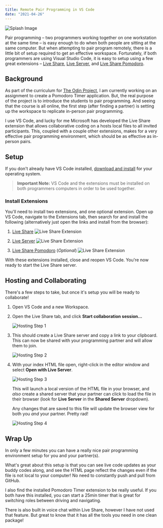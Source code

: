 ```yaml
---
title: Remote Pair Programming in VS Code
date: "2021-04-26"
---
```


![Splash Image](./splash.png)

Pair programming – two programmers working together on one workstation at the same time – is easy enough to do when both people are sitting at the same computer. But when attempting to pair program remotely, there is a little bit of setup required to get an effective workspace. Fortunately, if both programmers are using Visual Studio Code, it is easy to setup using a few great extensions – [Live Share][live_share], [Live Server][live_server], and [Live Share Pomodoro][ls_pomodoro].


## Background
As part of the curriculum for [The Odin Project](https://www.theodinproject.com), I am currently working on an assignment to create a Pomodoro Timer application. But, the real purpose of the project is to introduce the students to pair programming. And seeing that the course is all online, the first step (after finding a partner) is setting up the workspace to replicate in-person pair programming.

I use VS Code, and lucky for me Microsoft has developed the Live Share extension that allows collaborative coding on a hosts local files to all invited participants. This, coupled with a couple other extensions, makes for a very effective pair programming environment, which should be as effective as in-person pairs.

## Setup
If you don't already have VS Code installed, [download and install](https://code.visualstudio.com/download) for your operating system.

> **Important Note:**
> VS Code and the extensions must be installed on both programmers computers in order to be used together.

### Install Extensions

You'll need to install two extensions, and one optional extension. Open up VS Code, navigate to the Extensions tab, then search for and install the following (alternatively just open the links and install from the browser):

1. [Live Share](live_share)
![Live Share Extension](live-share-ext.png)

1. [Live Server](liveserver)
![Live Share Extension](live-server-ext.png)

1. [Live Share Pomodoro](ls_pomodoro) (_Optional_)
![Live Share Extension](ls-pomodoro-ext.png)

With these extensions installed, close and reopen VS Code.
You're now ready to start the Live Share server.

## Hosting and Collaborating

There's a few steps to take, but once it's setup you will be ready to collaborate!

1. Open VS Code and a new Workspace.

1. Open the Live Share tab, and click **Start collaboration session...**

   ![Hosting Step 1](hosting-step-1.png)

1. This should create a Live Share server and copy a link to your clipboard. This can now be shared with your programming partner and will allow them to join.

   ![Hosting Step 2](hosting-step-2.png)

1. With your index HTML file open, right-click in the editor window and select **Open with Live Server**.

   ![Hosting Step 3](hosting-step-3.png)

   This will launch a local version of the HTML file in your browser, and _also_ create a shared server that your partner can click to load the file in their browser (look for **Live Server** in the **Shared Server** dropdown).

   Any changes that are saved to this file will update the browser view for both you _and_ your partner. Pretty rad!

   ![Hosting Step 4](hosting-step-4.png)

## Wrap Up

In only a few minutes you can have a really nice pair programming environment setup for you and your partner(s).

What's great about this setup is that you can see live code updates as your buddy codes along, and see the HTML page reflect the changes even if the file is not local to your computer! No need to constantly push and pull from GitHub.

I also find the installed Pomodoro Timer extension to be really useful. If you both have this installed, you can start a 25min timer that is great for switching roles between driving and navigating.

There is also built in voice chat within Live Share, however I have not used that feature. But great to know that it has all the tools you need in one clean package!



[live_share]: https://marketplace.visualstudio.com/items?itemName=MS-vsliveshare.vsliveshare
[live_server]: https://marketplace.visualstudio.com/items?itemName=ritwickdey.LiveServer
[ls_pomodoro]: https://marketplace.visualstudio.com/items?itemName=lostintangent.vsls-pomodoro